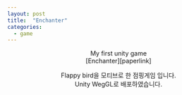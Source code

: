 ```yaml
---
layout: post
title:  "Enchanter"
categories:
  - game
---
```


<p align="center">
  My first unity game
  <br/>
[Enchanter][paperlink]

[paperlink]:https://bluesparrow2000.github.io/Enchanter/ 
</p>




<p align="center">
  Flappy bird을 모티브로 한 점핑게임 입니다.
  <br/>
  Unity WegGL로 배포하였습니다. 
</p>
